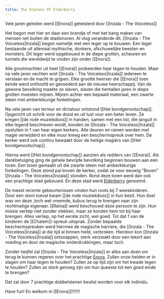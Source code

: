 ```yaml
---
title: The Orphans Of Elderberry
---
```

Vele jaren geleden werd [[Enora]] geteisterd door [[Inzala - The Voiceless]]

Het begon met hier en daar een brandje of met het bang maken van mensen net buiten de stadsmuren. Al vlug veranderde dit. [[Inzala - The Voiceless|Inzala]] begon namelijk met een leger op te bouwen.
Een leger bestaande uit allemaal mythische, donkere, afschuwelijke beesten en monsters.
Dit leger werd opgebouwd in de diepe grotten, scheuren en tunnels die wereldwijd te vinden zijn onder [[Enora]].  

Alle grootmachten uit heel [[Enora]] probeerden haar tegen te houden. Maar na vele jaren vechten wist [[Inzala - The Voiceless|Inzala]] iedereen te verslaan en de macht te grijpen.
Elke grootte heerser die [[Enora]] toen kende werd onthoofd en gevoederd aan de nieuwe heerschappij. Van de gewone bevolking maakte ze slaven, slaven die tientallen jaren in diepe grotten moesten mijnen. Mijnen achter een bepaald materiaal, een zwarte steen met amberkleurige fonkelingen.

Na vele jaren van terreur en dictatuur ontstond [[Het bondgenootschap]]. Opgericht uit schrik voor de dood en uit lust voor een beter leven. Ze kregen [[de rode muziekdoos]] in handen, samen met een list, die languit in elke legend beschreven wordt, konden ze [[Inzala - The Voiceless|Inzala]] opsluiten in 1 van haar eigen kerkers. Alle deuren en ramen werden met magie verwijderd en elke muur kreeg een beschermspreuk over hem. De kerker werd ook continu bewaakt door de heilige magiërs van [[Het bondgenootschap]].  

Hierna werd [[Het bondgenootschap]] aanzien als redders van [[Enora]]. Als dankbetuiging ging de gehele bevrijde bevolking beginnen bouwen aan een toren. Een toren gemaakt uit die zwarte steen met amberkleurige fonkelingen. Deze stond pal boven de kerker, zodat ze voor eeuwig "Boven" [[Inzala - The Voiceless|Inzala]] stonden. Rond deze toren werd dan ook een prachtige stad gebouwd. En deze stad werd [Elderberry](content/Plaatsen/Elderberry.md) genoemd.

De meest recente gebeurtenissen vinden hun roots bij 7 weeskinderen. Door een stom toeval kwam [[de rode muziekdoos]] in hun bezit. Hun doel was om deze ,toch wel vreemde,  kubus terug te brengen naar zijn rechtmatige eigenaar. [[Raïna]] werd beschouwd deze persoon te zijn. Hun missie verliep niet zonder vlekken, maar ze konden hem tot bij haar brengen. Alles verliep, op het eerste zicht, wel goed. Tot dat 1 van de kinderen de [[Chalem]]-spreuk uitsprak. Zonder bepaalde beschermspreuken werd hiermee de magische barriere,  die [[Inzala - The Voiceless|Inzala]] al die tijd al binnen hield, verbroken. Hierdoor kon [[Inzala - The Voiceless|Inzala]] ontsnappen, sterk verzwakt door een tekort aan voeding en door de magische onderdrukkingen, maar toch.

Zonder twijfel zal [[Inzala - The Voiceless|Inzala]] er alles aan doen om terug te kunnen regeren over het prachtige [Enora](content/Plaatsen/Enora.md). Zullen onze helden er in slagen om haar tegen te houden? Zullen ze op tijd zijn om het kwade tegen te houden? Zullen ze sterk genoeg zijn om hun queeste tot een goed einde te brengen? 

Dat zal door 7 prachtige dobbelstenen beslist worden voor elk individu.


Have fun! En welkom in [[Enora]]!!!!!!!
